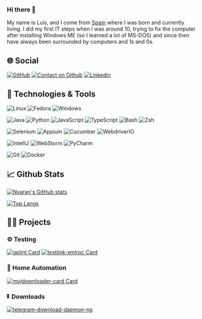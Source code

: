 ### Hi there 👋

My name is Luis, and I come from [Spain](https://en.wikipedia.org/wiki/Spain) where I was born and currently living. I did my first IT steps when I was around 10, trying to fix the computer after installing Windows ME (so I learned a lot of MS-DOS) and since then have always been surrounded by computers and 1s and 0s.

## &#127760; Social
[![GitHub](https://img.shields.io/github/followers/Nyaran?label=follow&style=social)](https://github.com/Nyaran)
[![Contact on Github](https://img.shields.io/badge/-Contact%20me%20on%20Github-gray?style=flat-square&logo=github&logoColor=white)](https://github.com/Nyaran/Nyaran/issues/new) 
[![Linkedin](https://img.shields.io/badge/-Luis-blue?style=flat-square&logo=Linkedin&logoColor=white&link=https://www.linkedin.com/in/luis-zurro-de-cos/)](https://www.linkedin.com/in/luis-zurro-de-cos/) 

## &#128295; Technologies & Tools
![Linux](https://img.shields.io/badge/OS-Linux-informational?style=flat&logo=linux&logoColor=white&color=2bbc8a)
![Fedora](https://img.shields.io/badge/OS-Fedora-informational?style=flat&logo=fedora&logoColor=white&color=2bbc8a)
![Windows](https://img.shields.io/badge/OS-Windows-informational?style=flat&logo=windows&logoColor=white&color=2bbc8a)

![Java](https://img.shields.io/badge/Code-Java-informational?style=flat&logo=java&logoColor=white&color=2bbc8a)
![Python](https://img.shields.io/badge/Code-Python-informational?style=flat&logo=python&logoColor=white&color=2bbc8a)
![JavaScript](https://img.shields.io/badge/Code-JavaScript-informational?style=flat&logo=javascript&logoColor=white&color=2bbc8a)
![TypeScript](https://img.shields.io/badge/Code-TypeScript-informational?style=flat&logo=typescript&logoColor=white&color=2bbc8a)
![Bash](https://img.shields.io/badge/Shell-Bash-informational?style=flat&logo=gnu-bash&logoColor=white&color=2bbc8a)
![Zsh](https://img.shields.io/badge/Shell-Zsh-informational?style=flat&logo=gnu-bash&logoColor=white&color=2bbc8a)

![Selenium](https://img.shields.io/badge/Frameworks-Selenium-informational?style=flat&logo=selenium&logoColor=white&color=2bbc8a)
![Appium](https://img.shields.io/badge/Frameworks-Appium-informational?style=flat&logo=appium&logoColor=white&color=2bbc8a)
![Cucumber](https://img.shields.io/badge/Frameworks-Cucumber-informational?style=flat&logo=cucumber&logoColor=white&color=2bbc8a)
![WebdriverIO](https://img.shields.io/badge/Frameworks-WebdriverIO-informational?style=flat&logo=webdriverio&logoColor=white&color=2bbc8a)

![IntelliJ](https://img.shields.io/badge/IDEs-IntelliJ-informational?style=flat&logo=intellijidea&logoColor=white&color=2bbc8a)
![WebStorm](https://img.shields.io/badge/IDEs-WebStorm-informational?style=flat&logo=webstorm&logoColor=white&color=2bbc8a)
![PyCharm](https://img.shields.io/badge/IDEs-PyCharm-informational?style=flat&logo=pycharm&logoColor=white&color=2bbc8a)

![Git](https://img.shields.io/badge/Tools-Git-informational?style=flat&logo=git&logoColor=white&color=2bbc8a)
![Docker](https://img.shields.io/badge/Tools-Docker-informational?style=flat&logo=docker&logoColor=white&color=2bbc8a)

## &#x1f4c8; Github Stats
[![Nyaran's GitHub stats](https://github-readme-stats.vercel.app/api?username=Nyaran&show_icons=true&include_all_commits=true&theme=github_dark)](https://github.com/anuraghazra/github-readme-stats)

[![Top Langs](https://github-readme-stats.vercel.app/api/top-langs/?username=Nyaran&layout=compact&theme=github_dark)](https://github.com/anuraghazra/github-readme-stats)

## &#x1F9D1;&#x200D;&#x1F4BB; Projects
### ⚙ Testing
[![gplint Card](https://github-readme-stats.vercel.app/api/pin/?username=gplint&repo=gplint&show_owner=false&theme=github_dark)](https://github.com/gplint/gplint)
[![testlink-xmlrpc Card](https://github-readme-stats.vercel.app/api/pin/?username=Nyaran&repo=testlink-xmlrpc&show_owner=false&theme=github_dark)](https://github.com/Nyaran/testlink-xmlrpc)
### &#129302; Home Automation
[![myjdownloader-card Card](https://github-readme-stats.vercel.app/api/pin/?username=Nyaran&repo=myjdownloader-card&show_owner=false&theme=github_dark)](https://github.com/Nyaran/myjdownloader-card)
### ⏬ Downloads
[![telegram-download-daemon-ng](https://github-readme-stats.vercel.app/api/pin/?username=Nyaran&repo=telegram-download-daemon-ng&show_owner=false&theme=github_dark)](https://github.com/Nyaran/telegram-download-daemon-ng)
